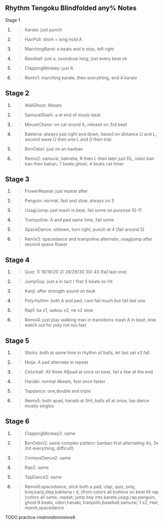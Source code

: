 ## Rhythm Tengoku Blindfolded any% Notes  
  
Stage 1

1.  > Karate: just punch

2.  > HairPull: short + long hold A

3.  > MarchingBand: a beats and b stop, left right

4.  > Baseball: just a, soundcue long; just every beat ok

5.  > ClappingMonkey: just A

6.  > Remix1: marching karate, then everything, end 4 karate

## Stage 2

1.  > WallGhost: 8beats

2.  > SamuraiSlash: a at end of music beat

3.  > MouseChase: on cat sound A, release on 3rd beat

4.  > Bakteria: always just right and down, based on distance U and L;
    > second wave U then one L and D then trial

5.  > BonOdori: just on an banban

6.  > Remix2: samurai, bakretia, R then L then later just DL, odori ban
    > ban then baban, 7 beats ghost, 4 beats cat timer

## Stage 3

1.  > FlowerRepeat: just repeat after

2.  > Penguin: normal, fast and slow, always on 3

3.  > UsagiJump: just mash in beat, fail some on purpose 10-11

4.  > Trampoline: A and pad same time, fail some

5.  > SpaceDance: sitdown, turn right, punch at 4 (fail around 5)

6.  > Remix3: spacedance and trampoline alternate, usagijump after
    > second space flower

## Stage 4

1.  > Quiz: 1) 18/19/20 2) 28/29/30 30) 43 (fail last one)

2.  > JumpGuy: just a in tact / first 5 beats no hit

3.  > Kanji: after strength sound on beat

4.  > Polyrhythm: both A and pad, cant fail much but fail last one

5.  > Rap1: ka x1, saikou x2, ne x2 slow

6.  > Remix4: just play walking man in transitions mash A in beat, else
    > watch out for poly not too fast

## Stage 5

1.  > Sticks: both at same time in rhythm of balls, let last set x3 fall

2.  > Ninja: A pad alternate in repeat

3.  > Colorball: All three ABpad at once on beat, fail a few at the end

4.  > Hanabi: normal 4beats, fast once faster

5.  > Tapdance: one,double and triple

6.  > Remix5: both apad, hanabi at SHI, balls all at once, tap dance
    > mostly singles

## Stage 6

1.  > ClappingMonkey2: same

2.  > BonOdori2: same complex pattern: banban first alternating 4x, 3x
    > (hit everything, difficult)

3.  > ComsosDance2: same

4.  > Rap2: same

5.  > TapDance2: same

6.  > Remix6:spacedance, stick both a pad, clap, quiz, poly,
    > bow,kanji,step,bakteria r d, (from colors all buttons on beat till
    > rap )colors all same, repeat, jump boy into
    > karate,usagi,rap,penguin, ghost 8 beats, odori,hanabi,
    > tranpolin,baseball,samurai, 1 x2, Hair, march,spacedance

TODO practice rmdmndmnnnnnx6
